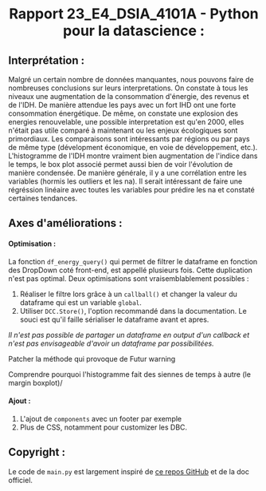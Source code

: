 # <center>Rapport 23_E4_DSIA_4101A - Python pour la datascience :</center>


## Interprétation : 
Malgré un certain nombre de données manquantes, nous pouvons faire de nombreuses conclusions sur leurs interpretations. 
On constate à tous les niveaux une augmentation de la consommation d'énergie, des revenus et de l'IDH. 
De manière attendue les pays avec un fort IHD ont une forte consommation énergétique. 
De même, on constate une explosion des energies renouvelable, une possible interpretation est qu'en 2000, elles n'était pas utile comparé à maintenant ou les enjeux écologiques sont primordiaux.
Les comparaisons sont intéressants par régions ou par pays de même type (dévelopment économique, en voie de développement, etc.). 
L'histogramme de l'IDH montre vraiment bien augmentation de l'indice dans le temps, le box plot associé permet aussi bien de voir l'évolution de manière condensée. 
De manière générale, il y a une corrélation entre les variables (hormis les outliers et les na). 
Il serait intéressant de faire une régréssion linéaire avec toutes les variables pour prédire les na et constaté certaines tendances. 




## Axes d'améliorations :

#### Optimisation : 
La fonction `df_energy_query()` qui permet de filtrer le dataframe en fonction des DropDown coté front-end, est appellé 
plusieurs fois. Cette duplication n'est pas optimal. Deux optimisations sont vraisemblablement possibles : 
1. Réaliser le filtre lors grâce à un `callball()` et changer la valeur du dataframe qui est un variable `global`.
2. Utiliser `DCC.Store()`, l'option recommandé dans la documentation. Le souci est qu'il faille sérialiser le dataframe avant et apres. 

*Il n'est pas possible de partager un dataframe en output d'un callback et n'est pas envisageable d'avoir un dataframe par possibilitées.*

Patcher la méthode qui provoque de Futur warning

Comprendre pourquoi l'histogramme fait des siennes de temps à autre (le margin boxplot)/

#### Ajout : 
1. L'ajout de `components` avec un footer par exemple
2. Plus de CSS, notamment pour customizer les DBC.

## Copyright : 
Le code de `main.py` est largement inspiré de [ce repos GitHub](https://github.com/AnnMarieW/dash-multi-page-app-demos) et de la doc officiel. 
